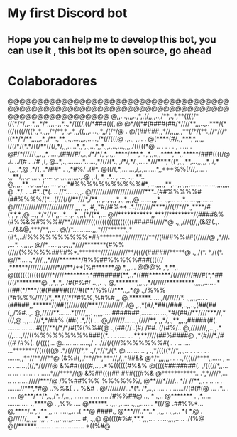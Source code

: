  <p align="center"><h1> My first Discord bot</h1> </p>
 <h2>Hope you can help me to develop this bot, you can use it , this bot its open source, go ahead</h2>
 
 <h1>Colaboradores</h1>
 
 <body>
@@@@@@@@@@@@@@@@@@@@@@@@@@@@@@@@@@@@@@@@@@@@@@@@@@@@@@@@@@@@@@@@@@@@@@@@@@@@@@@@@@@@@@@@@@@
@,,...,,,,..,*,,(/,,,,..,/**,.,*,**((((/*(/(*/*/,,..*,,,*/*,,,,..,,*..,*/(((/,((/*###(((,,@
@*/((*#(####(##/*////**,,,..,..***/(*((/((((//((*,,*.,,,,/*/**,*,,.*,,,((,,,....,,*,,/(/*/@                                                                 .                       
@/(#####,,*//,,,,,,,**(/*/(**.,//*/(/*((**/*/**,,,,,.*,,/**.,**,,.,,...,,,.,.....,/*(//(((@                            .,.,,                            ,,.. .                      
@(****(#/.,,***,*,,,,,(/(/*/(*.*/((/**(/(/,*/,,,.....*,,*,,,..,*,,*,,,.,..,...,,,,,/(((((*@                          ..   .  . .                  . , .....  .                      
@#/*/////(,,.,,*,.....,(##//#/.,.,./*/*/,*,..,,****/***,*..,*,,..,,****,**,,*****/###((((/@                          ./.   ../(#    .              ./#     ,(,                      
@..*,.,,........*......,*/(//(*.,  ,/*/,*/,,.....*///***,*((*,,,,**,...,,,,,*,./,*(,,,,.*,@                         ,*/(, .*/##*           .      .,*#%/  .(#*.                     
@((/(,*,.......,/,.,.......*,,***%%(///,.... .   .,,**/,,.,..,,,.,*,......,..,,,,,,,,,,.,.@                          ,.(,   *,   .*.. ,      ...,   .,.    **..                     
@,,,,,**,.,.,,,,/,,,.....,.,,.*#%%%%%%%%%%%#*,...,,,,,,**,...,,.,,,,..............,,,,,,,,@                         .*/. .   ..#*..(*(.   .. //*....     ..,,.                      
@////////////////////////***..(##%%%%%#(##%%%%/(*...(///(/(/**///*,/**,,.,..,.,,,*,,,*,,,,@                          ......,,,*.. .,,...   ...*.......,,.......                     
@/////////////////////////// ,,,,*,,.#,,*#//#%**..*.////////****///(//*//*,,****/#(*,*,*,,@                            ..,,*/*(/(*,,..*.    .,.*,,,,(*/(**,,..                      
@//***********,,***//********/(####&%(#%%&%#%%%#/**/////////(((((((((((((((((((#####(////*@                           .,,,///((/,,(&@(.,. .../&&@,***/**,,..  .                     
@//*...........,,,*///******,,*(#*.,..#%%%%%%%%%%*##*******////////////**//(###%%##((/////@                          ,*///.            ,...*.            .,,,,,.                    
@//*......,,.,.,,,*////*******(#%%(////(%%%%%####%*.*******////////////**/(((/(#####/*****@                        .,,/(*.                               *,/((*.                    
@//*......,*///,,,*////*******/#%%##%%%%%###(((((/ ,******/////////////*///**/**(%#******,@                          *,,,,..            @@@%            ,*,**,.                     
@(((((((((((((////*////********.*#######(**,..*((##*******/(////////#//#(*,*##(/(/********@                          ,,*,,*,.         /#(#%#/          ..,,. .,                     
@,*******,,,,,,*/(/////*********,,,,,,.......*((##(*/***/(#(#####((///#((**/%%(//***..,.*.@                          .,/%%%(*#%%%////(/*,,**,//(*/*#%%,%#%# ,,                      
@,*******......,/(//////*.      ,,,,,,.... .(#####,,******/(##((/////(((/***///////////,./@                           ,.,*(#/,*##(/###,..,,..,(##(##(,,/%#..,.                      
@,/////**.......*(////,,,.      ,,,,,.....#######,..............,*#/(##//**////***//,*((/,@                           .,,...///*,*/##%       (##(..*,/((  ...                       
@,///////......,,(////**,.,,*/,,,**,,,,,#####(#(.    ....... ........#((//**(/*/*/#(%(%%#(@                             .,(##(//  .(#/       /##.  (/(#%/..                         
@,///////,,..,,.*(/,....,///((%%%%%%%%%###((*.  .            . .....  ...**,**////(##%####@                               ,*(#///*./#((#   /#%(. (/((((...                          
@...............,/ . .///(/(///%%%%%%%#(..      .          ..   ....    ...*******//((((((@                                 .*/(///(/*,*  .,/,*//*,/(*.                             
@...........    ,  .,*/((((*//*,,,,.. .   .    .     . . .            .......,,**//**///**@                                (&%#(,,/**//**,***//,/,,*##&&                            
@*/*,,,,,,...   . .,/(((//****,,.....              , ..          ..    . .....,((/,*/(////@                                 &%##(((((#,..,..*%((((((#%&%                            
@((((########(.   ,/(((//*,,...  ..     ... .      .....    .            . .....*///****//@                                  &%##((((##      ###(((#%&                              
@***********.. .*,*////*,...   ..        ..                                ....../////***/@                                   /%%##%%%        %%%%%%/,                              
@**///*////.. *// //**,,. .           .. .. .                              .......//***,*#@                                    ..%%&(    .   . %&#  .                               
@/////////...*(*. /*,..,. ....       .  .                                    ......//(#(#(@                                   ...  .*..  .     . ...                                
@***/**/*,.,,/*.  /,..,,   ........    .                                   ... ...../#%%##@                                       ..,    *     .,..                                 
@*******     .   ,*.....   ............                                             .,****@                                        .   ,%%     ....                                 
@******. .,,.     ,.....  .,,,,.......                                                *((/@                                          .##%%*...                                      
@,****/..*,..**  ,, ..     .....,,..                               .(                   **@                                            ####.,                                       
@***///..**..* ,.,, .     .,,.,.                                   *(                   *,@                                              .                                          
@//////,,,,,,*,,,*, .     ,,,..,,,,,.....                          #,                  .,,@                                                                                         
@((((#%#,**.*,,,....      ......,,,,.....                                             ./(%@                                                                                         
@(/******........     .  ................                                            *((%#@                                                                                         
 </body>
 
 
